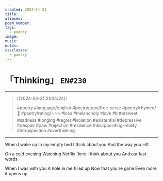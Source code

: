 ```yaml
---
created: 2024-04-21
title:
aliases:
poem_number:
tags:
  - poetry
image:
music:
notes:
cssclasses:
  - poetry
---
```

# 「Thinking」 `EN#230`

---

> [[2024-04-21|21/04/24]]
> 
> #poetry 
> #language/english 
> #poetry/type/free-verse 
> #poetry/rhymed/🔴 
> #poetry/rating/⭐⭐⭐ 
> #loss #melancholy #love #bittersweet #sadness #longing #regret #isolation #existential #depressive #despair #pain #rejection #resilience #disappointing-reality #introspection #overthinking 

---

When I wake up
In my empty bed
I think about you
And the way you left

On a cold evening
Watching Netflix 'lone
I think about you
And our last words

When I was with you
A hole in me filled up
Now that you're gone
Even more it opens up